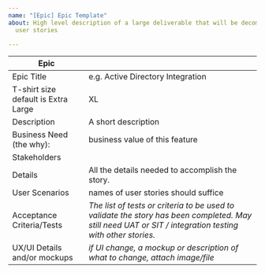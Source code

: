```yaml
---
name: "[Epic] Epic Template"
about: High level description of a large deliverable that will be decomposed into
  user stories

---
```


Epic | <write something meaningful here>
----------|----------
Epic Title | e.g. Active Directory Integration
T-shirt size default is Extra Large | XL
Description | A short description
Business Need (the why): | business value of this feature
Stakeholders |
Details | All the details needed to accomplish the story.
User Scenarios | names of user stories should suffice
Acceptance Criteria/Tests | _The list of tests or criteria to be used to validate the story has been completed. May still need UAT or SIT / integration testing with other stories._                                                                         
UX/UI Details and/or mockups | _if UI change, a mockup or description of what to change, attach image/file_
